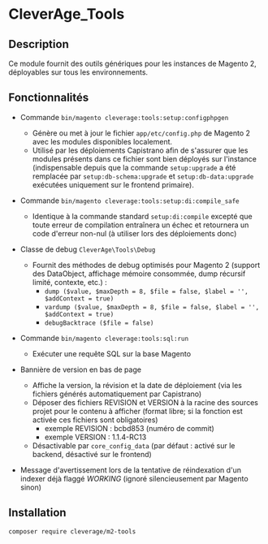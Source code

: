 CleverAge_Tools
=========

## Description

Ce module fournit des outils génériques pour les instances de Magento 2, déployables sur tous les environnements.


## Fonctionnalités

- Commande `bin/magento cleverage:tools:setup:configphpgen`
    - Génère ou met à jour le fichier `app/etc/config.php` de Magento 2 avec les modules disponibles localement.
    - Utilisé par les déploiements Capistrano afin de s'assurer que les modules présents dans ce fichier sont bien déployés sur l'instance (indispensable depuis que la commande `setup:upgrade` a été remplacée par `setup:db-schema:upgrade` et `setup:db-data:upgrade` exécutées uniquement sur le frontend primaire).

- Commande `bin/magento cleverage:tools:setup:di:compile_safe`
    - Identique à la commande standard `setup:di:compile` excepté que toute erreur de compilation entraînera un échec et retournera un code d'erreur non-nul (à utiliser lors des déploiements donc)

- Classe de debug `CleverAge\Tools\Debug`
    - Fournit des méthodes de debug optimisés pour Magento 2 (support des DataObject, affichage mémoire consommée, dump récursif limité, contexte, etc.) :
        - `dump ($value, $maxDepth = 8, $file = false, $label = '', $addContext = true)`
        - `vardump ($value, $maxDepth = 8, $file = false, $label = '', $addContext = true)`
        - `debugBacktrace ($file = false)`

- Commande `bin/magento cleverage:tools:sql:run`
    - Exécuter une requête SQL sur la base Magento

- Bannière de version en bas de page
    - Affiche la version, la révision et la date de déploiement (via les fichiers générés automatiquement par Capistrano)
    - Déposer des fichiers REVISION et VERSION à la racine des sources projet pour le contenu à afficher (format libre; si la fonction est activée ces fichiers sont obligatoires)
        - exemple REVISION : bcbd853 (numéro de commit)
        - exemple VERSION : 1.1.4-RC13
    - Désactivable par `core_config_data` (par défaut : activé sur le backend, désactivé sur le frontend)

- Message d'avertissement lors de la tentative de réindexation d'un indexer déjà flaggé *WORKING* (ignoré silencieusement par Magento sinon)

## Installation

```
composer require cleverage/m2-tools
```
